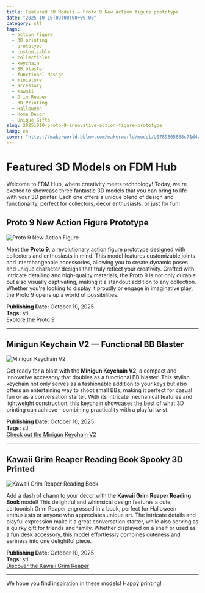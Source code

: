 ```yaml
---
title: Featured 3D Models – Proto 9 New Action figure prototype
date: "2025-10-10T09:00:00+09:00"
category: stl
tags:
  - action figure
  - 3D printing
  - prototype
  - customizable
  - collectibles
  - keychain
  - BB blaster
  - functional design
  - miniature
  - accessory
  - Kawaii
  - Grim Reaper
  - 3D Printing
  - Halloween
  - Home Decor
  - Unique Gifts
slug: 20251010-proto-9-innovative-action-figure-prototype
lang: en
cover: "https://makerworld.bblmw.com/makerworld/model/US789805868c71d4/design/2025-10-11_095309d43e5708.jpg"
---
```


# Featured 3D Models on FDM Hub

Welcome to FDM Hub, where creativity meets technology! Today, we're excited to showcase three fantastic 3D models that you can bring to life with your 3D printer. Each one offers a unique blend of design and functionality, perfect for collectors, decor enthusiasts, or just for fun!

## Proto 9 New Action Figure Prototype

![Proto 9 New Action Figure](https://makerworld.bblmw.com/makerworld/model/US789805868c71d4/design/2025-10-11_095309d43e5708.jpg)

Meet the **Proto 9**, a revolutionary action figure prototype designed with collectors and enthusiasts in mind. This model features customizable joints and interchangeable accessories, allowing you to create dynamic poses and unique character designs that truly reflect your creativity. Crafted with intricate detailing and high-quality materials, the Proto 9 is not only durable but also visually captivating, making it a standout addition to any collection. Whether you're looking to display it proudly or engage in imaginative play, the Proto 9 opens up a world of possibilities. 

**Publishing Date:** October 10, 2025  
**Tags:** stl  
[Explore the Proto 9](https://makerworld.com/en/models/1874363-proto-9-new-action-figure-prototype)

---

## Minigun Keychain V2 — Functional BB Blaster

![Minigun Keychain V2](https://makerworld.bblmw.com/makerworld/model/USa6994bd5d29b7c/design/2025-10-10_0558d5cfa1351.jpg)

Get ready for a blast with the **Minigun Keychain V2**, a compact and innovative accessory that doubles as a functional BB blaster! This stylish keychain not only serves as a fashionable addition to your keys but also offers an entertaining way to shoot small BBs, making it perfect for casual fun or as a conversation starter. With its intricate mechanical features and lightweight construction, this keychain showcases the best of what 3D printing can achieve—combining practicality with a playful twist.

**Publishing Date:** October 10, 2025  
**Tags:** stl  
[Check out the Minigun Keychain V2](https://makerworld.com/en/models/1874593-minigun-keychain-v2-functional-bb-blaster)

---

## Kawaii Grim Reaper Reading Book Spooky 3D Printed

![Kawaii Grim Reaper Reading Book](https://makerworld.bblmw.com/makerworld/model/US3fd9ca1f1e2e75/design/2025-10-09_43da0b66bbda88.jpg)

Add a dash of charm to your decor with the **Kawaii Grim Reaper Reading Book** model! This delightful and whimsical design features a cute, cartoonish Grim Reaper engrossed in a book, perfect for Halloween enthusiasts or anyone who appreciates unique art. The intricate details and playful expression make it a great conversation starter, while also serving as a quirky gift for friends and family. Whether displayed on a shelf or used as a fun desk accessory, this model effortlessly combines cuteness and eeriness into one delightful piece.

**Publishing Date:** October 10, 2025  
**Tags:** stl  
[Discover the Kawaii Grim Reaper](https://makerworld.com/en/models/1874732-kawaii-grim-reaper-reading-book-spooky-3d-printed)

---

We hope you find inspiration in these models! Happy printing!